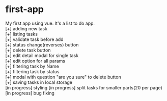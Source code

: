# first-app
My first app using vue. It's a list to do app.\
[+] adding new task\
[+] listing tasks\
[+] validate task before add\
[+] status change(reverses) button\
[+] delete task button\
[+] edit detail modal for single task\
[+] edit option for all params\
[+] filtering task by Name\
[+] filtering task by status\
[+] modal with question "are you sure" to delete button\
[+] saving tasks in local storage\
[in progress] styling
[in progress] split tasks for smaller parts(20 per page)
[in progress] bug fixing